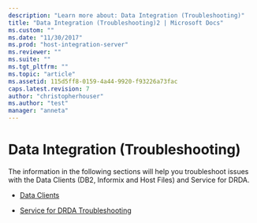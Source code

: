```yaml
---
description: "Learn more about: Data Integration (Troubleshooting)"
title: "Data Integration (Troubleshooting)2 | Microsoft Docs"
ms.custom: ""
ms.date: "11/30/2017"
ms.prod: "host-integration-server"
ms.reviewer: ""
ms.suite: ""
ms.tgt_pltfrm: ""
ms.topic: "article"
ms.assetid: 115d5ff8-0159-4a44-9920-f93226a73fac
caps.latest.revision: 7
author: "christopherhouser"
ms.author: "test"
manager: "anneta"
---
```

# Data Integration (Troubleshooting)
The information in the following sections will help you troubleshoot issues with the Data Clients (DB2, Informix and Host Files) and Service for DRDA.  

- [Data Clients](../core/data-clients.md)  
  
- [Service for DRDA Troubleshooting](../core/service-for-drda-troubleshooting.md)  
  

